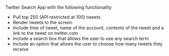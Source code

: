 Twitter Search App with the following functionality

- Pull top 250 (API restricted at 100) tweets
- Render tweets to the screen
- Include time of tweet, name of the account, contents of the tweet and
  a link to the tweet on twitter.com
- Include a search box that allows the user to use any search term
- Include an option that allows the user to choose how many tweets they receive
